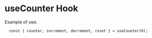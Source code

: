 # useCounter Hook

Example of use:

```
  const { counter, increment, decrement, reset } = useCounter(0);
```
